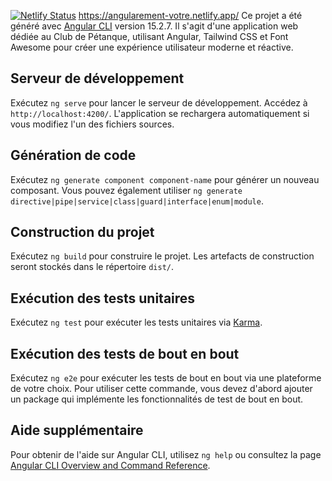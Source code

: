 [![Netlify Status](https://api.netlify.com/api/v1/badges/a6e599c8-5be5-43a9-b311-2921b0b17bfb/deploy-status)](https://app.netlify.com/sites/angularement-votre/deploys)
https://angularement-votre.netlify.app/
Ce projet a été généré avec [Angular CLI](https://github.com/angular/angular-cli) version 15.2.7. Il s'agit d'une application web dédiée au Club de Pétanque, utilisant Angular, Tailwind CSS et Font Awesome pour créer une expérience utilisateur moderne et réactive.

## Serveur de développement

Exécutez `ng serve` pour lancer le serveur de développement. Accédez à `http://localhost:4200/`. L'application se rechargera automatiquement si vous modifiez l'un des fichiers sources.

## Génération de code

Exécutez `ng generate component component-name` pour générer un nouveau composant. Vous pouvez également utiliser `ng generate directive|pipe|service|class|guard|interface|enum|module`.

## Construction du projet

Exécutez `ng build` pour construire le projet. Les artefacts de construction seront stockés dans le répertoire `dist/`.

## Exécution des tests unitaires

Exécutez `ng test` pour exécuter les tests unitaires via [Karma](https://karma-runner.github.io).

## Exécution des tests de bout en bout

Exécutez `ng e2e` pour exécuter les tests de bout en bout via une plateforme de votre choix. Pour utiliser cette commande, vous devez d'abord ajouter un package qui implémente les fonctionnalités de test de bout en bout.

## Aide supplémentaire

Pour obtenir de l'aide sur Angular CLI, utilisez `ng help` ou consultez la page [Angular CLI Overview and Command Reference](https://angular.io/cli).
